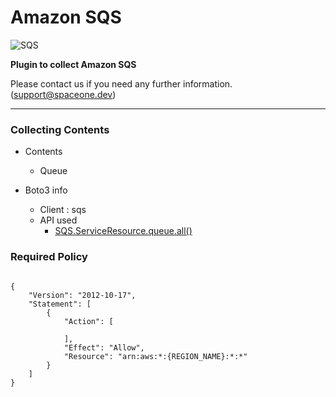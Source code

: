 # Amazon SQS

![SQS](https://spaceone-custom-assets.s3.ap-northeast-2.amazonaws.com/console-assets/icons/cloud-services/aws/Amazon-SQS.svg)

**Plugin to collect Amazon SQS**

Please contact us if you need any further information. (<support@spaceone.dev>)

---

### Collecting Contents

- Contents
  - Queue
  
- Boto3 info
  - Client : sqs
  - API used
    - [SQS.ServiceResource.queue.all()](https://boto3.amazonaws.com/v1/documentation/api/latest/reference/services/sqs.html#SQS.ServiceResource.all)
  

### Required Policy
  
<pre>
<code>
{
    "Version": "2012-10-17",
    "Statement": [
        {
            "Action": [
              
            ],
            "Effect": "Allow",
            "Resource": "arn:aws:*:{REGION_NAME}:*:*"
        }
    ]
}
</code>
</pre>